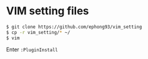 # VIM setting files

```bash
$ git clone https://github.com/ephong93/vim_setting
$ cp -r vim_setting/* ~/
$ vim
```

Enter `:PluginInstall`


